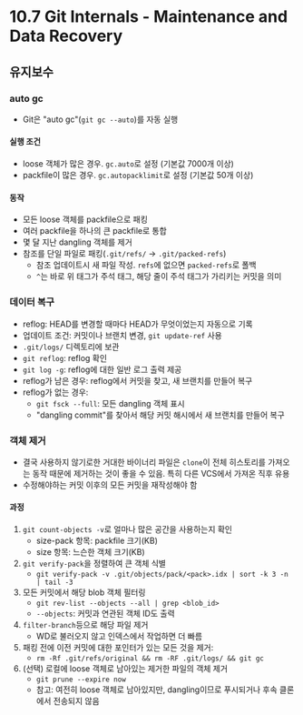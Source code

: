 # 10.7 Git Internals - Maintenance and Data Recovery

## 유지보수

### auto gc

- Git은 "auto gc"(`git gc --auto`)를 자동 실행

#### 실행 조건

- loose 객체가 많은 경우. `gc.auto`로 설정 (기본값 7000개 이상)
- packfile이 많은 경우. `gc.autopacklimit`로 설정 (기본값 50개 이상)

#### 동작

- 모든 loose 객체를 packfile으로 패킹
- 여러 packfile을 하나의 큰 packfile로 통합
- 몇 달 지난 dangling 객체를 제거
- 참조를 단일 파일로 패킹(`.git/refs/` -> `.git/packed-refs`)
  - 참조 업데이트시 새 파일 작성. `refs`에 없으면 `packed-refs`로 폴백
  - `^`는 바로 위 태그가 주석 태그, 해당 줄이 주석 태그가 가리키는 커밋을 의미

### 데이터 복구

- reflog: HEAD를 변경할 때마다 HEAD가 무엇이었는지 자동으로 기록
- 업데이트 조건: 커밋이나 브랜치 변경, `git update-ref` 사용
- `.git/logs/` 디렉토리에 보관
- `git reflog`: reflog 확인
- `git log -g`: reflog에 대한 일반 로그 출력 제공
- reflog가 남은 경우: reflog에서 커밋을 찾고, 새 브랜치를 만들어 복구
- reflog가 없는 경우:
  - `git fsck --full`: 모든 dangling 객체 표시
  - "dangling commit"를 찾아서 해당 커밋 해시에서 새 브랜치를 만들어 복구

### 객체 제거

- 결국 사용하지 않기로한 거대한 바이너리 파일은 `clone`이 전체 히스토리를 가져오는 동작 때문에 제거하는 것이 좋을 수 있음. 특히 다른 VCS에서 가져온 직후 유용
- 수정해야하는 커밋 이후의 모든 커밋을 재작성해야 함

#### 과정

1. `git count-objects -v`로 얼마나 많은 공간을 사용하는지 확인
   - size-pack 항목: packfile 크기(KB)
   - size 항목: 느슨한 객체 크기(KB)
1. `git verify-pack`을 정렬하여 큰 객체 식별
   - `git verify-pack -v .git/objects/pack/<pack>.idx | sort -k 3 -n | tail -3`
1. 모든 커밋에서 해당 blob 객체 필터링
   - `git rev-list --objects --all | grep <blob_id>`
   - `--objects`: 커밋과 연관된 객체 ID도 출력
1. `filter-branch`등으로 해당 파일 제거
   - WD로 불러오지 않고 인덱스에서 작업하면 더 빠름
1. 패킹 전에 이전 커밋에 대한 포인터가 있는 모든 것을 제거:
   - `rm -Rf .git/refs/original && rm -RF .git/logs/ && git gc`
1. (선택) 로컬에 loose 객체로 남아있는 제거한 파일의 객체 제거
   - `git prune --expire now`
   - 참고: 여전히 loose 객체로 남아있지만, dangling이므로 푸시되거나 후속 클론에서 전송되지 않음
